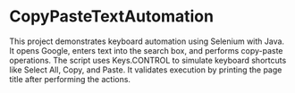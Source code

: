 # CopyPasteTextAutomation
This project demonstrates keyboard automation using Selenium with Java. It opens Google, enters text into the search box, and performs copy-paste operations. The script uses Keys.CONTROL to simulate keyboard shortcuts like Select All, Copy, and Paste. It validates execution by printing the page title after performing the actions.

